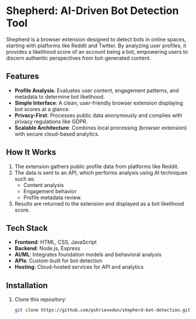 # Shepherd: AI-Driven Bot Detection Tool

Shepherd is a browser extension designed to detect bots in online spaces, starting with platforms like Reddit and Twitter. By analyzing user profiles, it provides a likelihood score of an account being a bot, empowering users to discern authentic perspectives from bot-generated content.

## Features

- **Profile Analysis**: Evaluates user content, engagement patterns, and metadata to determine bot likelihood.
- **Simple Interface**: A clean, user-friendly browser extension displaying bot scores at a glance.
- **Privacy-First**: Processes public data anonymously and complies with privacy regulations like GDPR.
- **Scalable Architecture**: Combines local processing (browser extension) with secure cloud-based analytics.

## How It Works

1. The extension gathers public profile data from platforms like Reddit.
2. The data is sent to an API, which performs analysis using AI techniques such as:
   - Content analysis
   - Engagement behavior
   - Profile metadata review.
3. Results are returned to the extension and displayed as a bot likelihood score.

## Tech Stack

- **Frontend**: HTML, CSS, JavaScript
- **Backend**: Node.js, Express
- **AI/ML**: Integrates foundation models and behavioral analysis
- **APIs**: Custom-built for bot detection
- **Hosting**: Cloud-hosted services for API and analytics

## Installation

1. Clone this repository:
   ```bash
   git clone https://github.com/pshrievedon/shepherd-bot-detection.git
